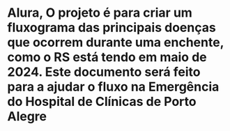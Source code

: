 # Alura, O projeto é para criar um fluxograma das principais doenças que ocorrem durante uma enchente, como o RS está tendo em maio de 2024. Este documento será feito para a ajudar o fluxo na Emergência do Hospital de Clínicas de Porto Alegre
